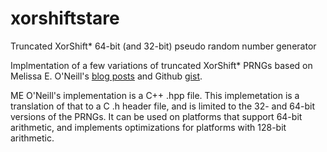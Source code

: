 # xorshiftstare
Truncated XorShift* 64-bit (and 32-bit) pseudo random number generator

Implmentation of a few variations of truncated XorShift* PRNGs based on Melissa E. O'Neill's 
[blog posts](http://www.pcg-random.org/categories/xorshift.html)
and Github [gist](https://gist.github.com/imneme/9b769cefccac1f2bd728596da3a856dd).

ME O'Neill's implementation is a C++ .hpp file. This implemetation is a translation of that to a
C  .h header file, and is limited to the 32- and 64-bit versions of the PRNGs. It can be used on 
platforms that support 64-bit arithmetic, and implements optimizations for platforms with 
128-bit arithmetic.


